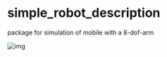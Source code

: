 # simple_robot_description
package for simulation of mobile with a 8-dof-arm

![img](http://i.imgur.com/yourfilename.png)
